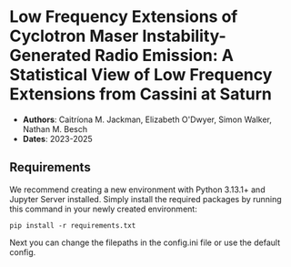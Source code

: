 #  Low Frequency Extensions of Cyclotron Maser Instability-Generated Radio Emission: A Statistical View of Low Frequency Extensions from Cassini at Saturn

- __Authors__: Caitríona M. Jackman, Elizabeth O'Dwyer, Simon Walker, Nathan M. Besch
- __Dates__: 2023-2025

## Requirements
We recommend creating a new environment with Python 3.13.1+ and Jupyter Server installed. Simply install the required packages by running this command in your newly created environment:

```
pip install -r requirements.txt
```

Next you can change the filepaths in the config.ini file or use the default config.

